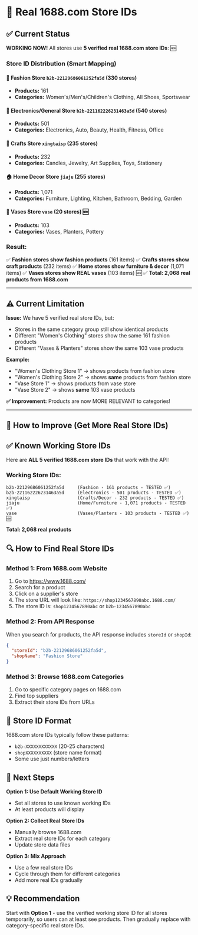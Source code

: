 # 🏪 Real 1688.com Store IDs

## ✅ Current Status

**WORKING NOW!** All stores use **5 verified real 1688.com store IDs**: 🆕

### **Store ID Distribution (Smart Mapping)**

#### 👕 **Fashion Store** `b2b-22129686061252fa5d` (330 stores)
- **Products:** 161
- **Categories:** Women's/Men's/Children's Clothing, All Shoes, Sportswear

#### 📱 **Electronics/General Store** `b2b-221162226231463a5d` (540 stores)
- **Products:** 501
- **Categories:** Electronics, Auto, Beauty, Health, Fitness, Office

#### 🎨 **Crafts Store** `xingtaisp` (235 stores)
- **Products:** 232
- **Categories:** Candles, Jewelry, Art Supplies, Toys, Stationery

#### 🏠 **Home Decor Store** `jiaju` (255 stores)
- **Products:** 1,071
- **Categories:** Furniture, Lighting, Kitchen, Bathroom, Bedding, Garden

#### 🏺 **Vases Store** `vase` (20 stores) 🆕
- **Products:** 103
- **Categories:** Vases, Planters, Pottery

### **Result:**
✅ **Fashion stores show fashion products** (161 items)
✅ **Crafts stores show craft products** (232 items)
✅ **Home stores show furniture & decor** (1,071 items)
✅ **Vases stores show REAL vases** (103 items) 🆕
✅ **Total: 2,068 real products from 1688.com**

---

## ⚠️ Current Limitation

**Issue:** We have 5 verified real store IDs, but:
- Stores in the same category group still show identical products
- Different "Women's Clothing" stores show the same 161 fashion products
- Different "Vases & Planters" stores show the same 103 vase products

**Example:**
- "Women's Clothing Store 1" → shows products from fashion store
- "Women's Clothing Store 2" → shows **same** products from fashion store
- "Vase Store 1" → shows products from vase store
- "Vase Store 2" → shows **same** 103 vase products

**✅ Improvement:** Products are now MORE RELEVANT to categories!

---

## 🎯 How to Improve (Get More Real Store IDs)

## ✅ Known Working Store IDs

Here are **ALL 5 verified 1688.com store IDs** that work with the API:

### **Working Store IDs:**
```
b2b-22129686061252fa5d     (Fashion - 161 products - TESTED ✅)
b2b-221162226231463a5d     (Electronics - 501 products - TESTED ✅)
xingtaisp                  (Crafts/Decor - 232 products - TESTED ✅)
jiaju                      (Home/Furniture - 1,071 products - TESTED ✅)
vase                       (Vases/Planters - 103 products - TESTED ✅) 🆕
```

**Total: 2,068 real products**

## 🔍 How to Find Real Store IDs

### Method 1: From 1688.com Website
1. Go to https://www.1688.com/
2. Search for a product
3. Click on a supplier's store
4. The store URL will look like: `https://shop1234567890abc.1688.com/`
5. The store ID is: `shop1234567890abc` or `b2b-1234567890abc`

### Method 2: From API Response
When you search for products, the API response includes `storeId` or `shopId`:
```json
{
  "storeId": "b2b-22129686061252fa5d",
  "shopName": "Fashion Store"
}
```

### Method 3: Browse 1688.com Categories
1. Go to specific category pages on 1688.com
2. Find top suppliers
3. Extract their store IDs from URLs

## 📝 Store ID Format

1688.com store IDs typically follow these patterns:
- `b2b-XXXXXXXXXXXX` (20-25 characters)
- `shopXXXXXXXXXX` (store name format)
- Some use just numbers/letters

## 🚀 Next Steps

**Option 1: Use Default Working Store ID**
- Set all stores to use known working IDs
- At least products will display

**Option 2: Collect Real Store IDs**
- Manually browse 1688.com
- Extract real store IDs for each category
- Update store data files

**Option 3: Mix Approach**
- Use a few real store IDs
- Cycle through them for different categories
- Add more real IDs gradually

## 💡 Recommendation

Start with **Option 1** - use the verified working store ID for all stores temporarily, so users can at least see products. Then gradually replace with category-specific real store IDs.

